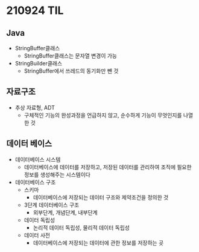 # 210924 TIL
## Java
- StringBuffer클래스
	- StringBuffer클래스는 문자열 변경이 가능
- StringBuilder클래스
	- StringBuffer에서 쓰레드의 동기화만 뺀 것
## 자료구조
- 추상 자료형, ADT
	- 구체적인 기능의 완성과정을 언급하지 않고, 순수하게 기능이 무엇인지를 나열한 것
## 데이터 베이스
- 데이터베이스 시스템
	- 데이터베이스에 데이터를 저장하고, 저장된 데이터를 관리하여 조직에 필요한 정보를 생성해주는 시스템이다
- 데이터베이스 구조
	- 스키마
		- 데이터베이스에 저장되는 데이터 구조와 제약조건을 정의한 것
	- 3단계 데이터베이스 구조
		- 외부단계, 개념단계, 내부단계
	- 데이터 독립성
		- 논리적 데이터 독립성, 물리적 데이터 독립성
	- 데이터 사전
		- 데이터베이스에 저장되는 데이터에 관한 정보를 저장하는 곳
